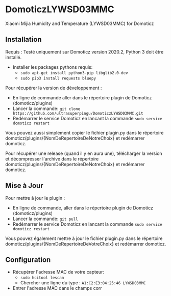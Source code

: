 # DomoticzLYWSD03MMC
Xiaomi Mijia Humidity and Temperature (LYWSD03MMC) for Domoticz
## Installation
Requis : Testé uniquement sur Domoticz version 2020.2, Python 3 doit être installé.
* Installer les packages pythons requis:
   - ```sudo apt-get install python3-pip libglib2.0-dev```
   - ```sudo pip3 install requests bluepy```
 
Pour récupérer la version de développement :
* En ligne de commande aller dans le répertoire plugin de Domoticz (domoticz/plugins)
* Lancer la commande: ```git clone https://github.com/ultrasuperpingu/DomoticzLYWSD03MMC.git```
* Redémarrer le service Domoticz en lancant la commande ```sudo service domoticz restart```

Vous pouvez aussi simplement copier le fichier plugin.py dans le répertoire domoticz/plugins/{NomDeRepertoireDeNotreChoix} et redémarrer domoticz.

Pour récupérer une release (quand il y en aura une), télécharger la version et décompresser l'archive dans le répertoire domoticz/plugins/{NomDeRepertoireDeNotreChoix} et redémarrer domoticz.

## Mise à Jour

Pour mettre à jour le plugin :

* En ligne de commande, aller dans le répertoire plugin de Domoticz (domoticz/plugins)
* Lancer la commande: ```git pull```
* Redémarrer le service Domoticz en lancant la commande ```sudo service domoticz restart```

Vous pouvez également mettre à jour le fichier plugin.py dans le répertoire domoticz/plugins/{NomDeRepertoireDeVotreChoix} et redémarrer domoticz.

## Configuration
 * Récupérer l'adresse MAC de votre capteur:
   - ```sudo hcitool lescan```
   - Chercher une ligne du type : ```A1:C2:E3:04:25:46 LYWSD03MMC```
 * Entrer l'adresse MAC dans le champs corr
